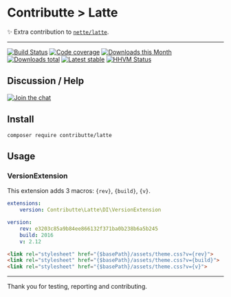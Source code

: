 # Contributte > Latte

:sparkles: Extra contribution to [`nette/latte`](https://github.com/nette/latte).

-----

[![Build Status](https://img.shields.io/travis/contributte/latte.svg?style=flat-square)](https://travis-ci.org/contributte/latte)
[![Code coverage](https://img.shields.io/coveralls/contributte/latte.svg?style=flat-square)](https://coveralls.io/r/contributte/latte)
[![Downloads this Month](https://img.shields.io/packagist/dm/contributte/latte.svg?style=flat-square)](https://packagist.org/packages/contributte/latte)
[![Downloads total](https://img.shields.io/packagist/dt/contributte/latte.svg?style=flat-square)](https://packagist.org/packages/contributte/latte)
[![Latest stable](https://img.shields.io/packagist/v/contributte/latte.svg?style=flat-square)](https://packagist.org/packages/contributte/latte)
[![HHVM Status](https://img.shields.io/hhvm/contributte/latte.svg?style=flat-square)](http://hhvm.h4cc.de/package/contributte/latte)

## Discussion / Help

[![Join the chat](https://img.shields.io/gitter/room/contributte/contributte.svg?style=flat-square)](https://gitter.im/<GITTER>?utm_source=badge&utm_medium=badge&utm_campaign=pr-badge&utm_content=badge)

## Install

```
composer require contributte/latte
```

## Usage

### VersionExtension

This extension adds 3 macros: `{rev}`, `{build}`, `{v}`.

```yaml
extensions:
    version: Contributte\Latte\DI\VersionExtension
```

```yaml
version:
    rev: e3203c85a9b84ee866132f371ba0b238b6a5b245
    build: 2016
    v: 2.12
```

```html
<link rel="stylesheet" href="{$basePath}/assets/theme.css?v={rev}">
<link rel="stylesheet" href="{$basePath}/assets/theme.css?v={build}">
<link rel="stylesheet" href="{$basePath}/assets/theme.css?v={v}">
```

-------

Thank you for testing, reporting and contributing.
